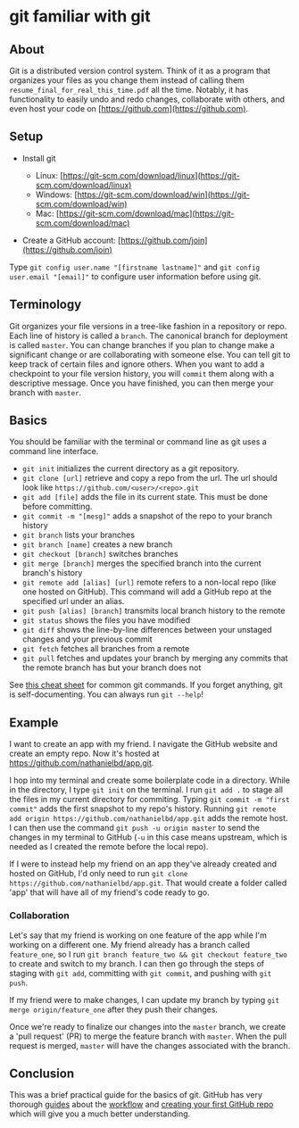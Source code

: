 # git familiar with git

## About

Git is a distributed version control system. Think of it as a program that organizes your files as you change them instead of calling them `resume_final_for_real_this_time.pdf` all the time. Notably, it has functionality to easily undo and redo changes, collaborate with others, and even host your code on [https://github.com](https://github.com).

## Setup

* Install git
  * Linux: [https://git-scm.com/download/linux](https://git-scm.com/download/linux)
  * Windows: [https://git-scm.com/download/win](https://git-scm.com/download/win)
  * Mac: [https://git-scm.com/download/mac](https://git-scm.com/download/mac)

* Create a GitHub account: [https://github.com/join](https://github.com/join)

Type `git config user.name "[firstname lastname]"` and `git config user.email "[email]"` to configure user information before using git.

## Terminology

Git organizes your file versions in a tree-like fashion in a repository or repo. Each line of history is called a `branch`. The canonical branch for deployment is called `master`. You can change branches if you plan to change make a significant change or are collaborating with someone else. You can tell git to keep track of certain files and ignore others. When you want to add a checkpoint to your file version history, you will `commit` them along with a descriptive message. Once you have finished, you can then merge your branch with `master`.

## Basics

You should be familiar with the terminal or command line as git uses a command line interface.

* `git init` initializes the current directory as a git repository.
* `git clone [url]` retrieve and copy a repo from the url. The url should look like `https://github.com/<user>/<repo>.git`
* `git add [file]` adds the file in its current state. This must be done before committing.
* `git commit -m "[mesg]"` adds a snapshot of the repo to your branch history
* `git branch` lists your branches
* `git branch [name]` creates a new branch
* `git checkout [branch]` switches branches
* `git merge [branch]` merges the specified branch into the current branch's history
* `git remote add [alias] [url]` remote refers to a non-local repo (like one hosted on GitHub). This command will add a GitHub repo at the specified url under an alias.
* `git push [alias] [branch]` transmits local branch history to the remote
* `git status` shows the files you have modified
* `git diff` shows the line-by-line differences between your unstaged changes and your previous commit
* `git fetch` fetches all branches from a remote
* `git pull` fetches and updates your branch by merging any commits that the remote branch has but your branch does not

See [this cheat sheet](https://education.github.com/git-cheat-sheet-education.pdf) for common git commands. If you forget anything, git is self-documenting. You can always run `git --help`!

## Example

I want to create an app with my friend. I navigate the GitHub website and create an empty repo. Now it's hosted at https://github.com/nathanielbd/app.git.

I hop into my terminal and create some boilerplate code in a directory. While in the directory, I type `git init` on the terminal. I run `git add .` to stage all the files in my current directory for commiting. Typing `git commit -m "first commit"` adds the first snapshot to my repo's history. Running `git remote add origin https://github.com/nathanielbd/app.git` adds the remote host. I can then use the command `git push -u origin master` to send the changes in my terminal to GitHub (`-u` in this case means upstream, which is needed as I created the remote before the local repo). 

If I were to instead help my friend on an app they've already created and hosted on GitHub, I'd only need to run `git clone https://github.com/nathanielbd/app.git`. That would create a folder called 'app' that will have all of my friend's code ready to go.

### Collaboration

Let's say that my friend is working on one feature of the app while I'm working on a different one. My friend already has a branch called `feature_one`, so I run `git branch feature_two && git checkout feature_two` to create and switch to my branch. I can then go through the steps of staging with `git add`, committing with `git commit`, and pushing with `git push`.

If my friend were to make changes, I can update my branch by typing `git merge origin/feature_one` after they push their changes.

Once we're ready to finalize our changes into the `master` branch, we create a 'pull request' (PR) to merge the feature branch with `master`. When the pull request is merged, `master` will have the changes associated with the branch.

## Conclusion

This was a brief practical guide for the basics of git. GitHub has very thorough [guides](https://guides.github.com) about the [workflow](https://guides.github.com/introduction/flow/) and [creating your first GitHub repo](https://guides.github.com/activities/hello-world/) which will give you a much better understanding.
